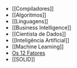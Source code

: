 * [[Compiladores]]
* [[Algoritmos]]
* [[Linguagens]]
* [[Business Intelligence]]
* [[Cientista de Dados]]
* [[Inteligência Artificial]]
* [[Machine Learning]]
* [Os 12 Fatores](https://12factor.net/pt_br/)
* [[SOLID]]

